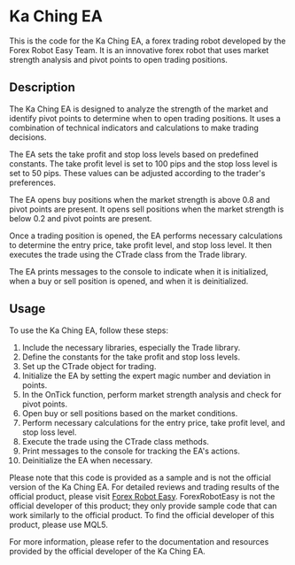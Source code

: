 # Ka Ching EA

This is the code for the Ka Ching EA, a forex trading robot developed by the Forex Robot Easy Team. It is an innovative forex robot that uses market strength analysis and pivot points to open trading positions.

## Description

The Ka Ching EA is designed to analyze the strength of the market and identify pivot points to determine when to open trading positions. It uses a combination of technical indicators and calculations to make trading decisions.

The EA sets the take profit and stop loss levels based on predefined constants. The take profit level is set to 100 pips and the stop loss level is set to 50 pips. These values can be adjusted according to the trader's preferences.

The EA opens buy positions when the market strength is above 0.8 and pivot points are present. It opens sell positions when the market strength is below 0.2 and pivot points are present.

Once a trading position is opened, the EA performs necessary calculations to determine the entry price, take profit level, and stop loss level. It then executes the trade using the CTrade class from the Trade library.

The EA prints messages to the console to indicate when it is initialized, when a buy or sell position is opened, and when it is deinitialized.

## Usage

To use the Ka Ching EA, follow these steps:

1. Include the necessary libraries, especially the Trade library.
2. Define the constants for the take profit and stop loss levels.
3. Set up the CTrade object for trading.
4. Initialize the EA by setting the expert magic number and deviation in points.
5. In the OnTick function, perform market strength analysis and check for pivot points.
6. Open buy or sell positions based on the market conditions.
7. Perform necessary calculations for the entry price, take profit level, and stop loss level.
8. Execute the trade using the CTrade class methods.
9. Print messages to the console for tracking the EA's actions.
10. Deinitialize the EA when necessary.

Please note that this code is provided as a sample and is not the official version of the Ka Ching EA. For detailed reviews and trading results of the official product, please visit [Forex Robot Easy](https://forexroboteasy.com/forex-robot-review/ka-ching-ea-review-innovative-forex-robot-with-market-strength-analysis/). ForexRobotEasy is not the official developer of this product; they only provide sample code that can work similarly to the official product. To find the official developer of this product, please use MQL5.

For more information, please refer to the documentation and resources provided by the official developer of the Ka Ching EA.
